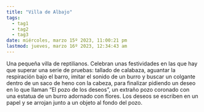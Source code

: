 ```yaml
---
title: "Villa de Albajo"
tags:
  - tag1
  - tag2
  - tag3
date: miércoles, marzo 15º 2023, 11:00:21 pm
lastmod: jueves, marzo 16º 2023, 12:34:43 am
---
```

Una pequeña villa de reptilianos. Celebran unas festividades en las que hay que superar una serie de pruebas: tallado de calabaza, aguantar la respiración bajo el barro, imitar el sonido de un burro y buscar un colgante dentro de un saco de heno con la cabeza, para finalizar pidiendo un deseo en lo que llaman “El pozo de los deseos”, un extraño pozo coronado con una estatua de un burro adornado con flores. Los deseos se escriben en un papel y se arrojan junto a un objeto al fondo del pozo.